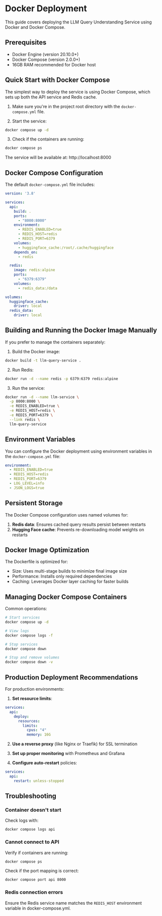 # Docker Deployment

This guide covers deploying the LLM Query Understanding Service using Docker and Docker Compose.

## Prerequisites

- Docker Engine (version 20.10.0+)
- Docker Compose (version 2.0.0+)
- 16GB RAM recommended for Docker host

## Quick Start with Docker Compose

The simplest way to deploy the service is using Docker Compose, which sets up both the API service and Redis cache.

1. Make sure you're in the project root directory with the `docker-compose.yml` file.

2. Start the service:
```bash
docker compose up -d
```

3. Check if the containers are running:
```bash
docker compose ps
```

The service will be available at: http://localhost:8000

## Docker Compose Configuration

The default `docker-compose.yml` file includes:

```yaml
version: '3.8'

services:
  api:
    build: .
    ports:
      - "8000:8000"
    environment:
      - REDIS_ENABLED=true
      - REDIS_HOST=redis
      - REDIS_PORT=6379
    volumes:
      - huggingface_cache:/root/.cache/huggingface
    depends_on:
      - redis

  redis:
    image: redis:alpine
    ports:
      - "6379:6379"
    volumes:
      - redis_data:/data

volumes:
  huggingface_cache:
    driver: local
  redis_data:
    driver: local
```

## Building and Running the Docker Image Manually

If you prefer to manage the containers separately:

1. Build the Docker image:
```bash
docker build -t llm-query-service .
```

2. Run Redis:
```bash
docker run -d --name redis -p 6379:6379 redis:alpine
```

3. Run the service:
```bash
docker run -d --name llm-service \
  -p 8000:8000 \
  -e REDIS_ENABLED=true \
  -e REDIS_HOST=redis \
  -e REDIS_PORT=6379 \
  --link redis \
  llm-query-service
```

## Environment Variables

You can configure the Docker deployment using environment variables in the `docker-compose.yml` file:

```yaml
environment:
  - REDIS_ENABLED=true
  - REDIS_HOST=redis
  - REDIS_PORT=6379
  - LOG_LEVEL=info
  - JSON_LOGS=true
```

## Persistent Storage

The Docker Compose configuration uses named volumes for:

1. **Redis data**: Ensures cached query results persist between restarts
2. **Hugging Face cache**: Prevents re-downloading model weights on restarts

## Docker Image Optimization

The Dockerfile is optimized for:

- Size: Uses multi-stage builds to minimize final image size
- Performance: Installs only required dependencies
- Caching: Leverages Docker layer caching for faster builds

## Managing Docker Compose Containers

Common operations:

```bash
# Start services
docker compose up -d

# View logs
docker compose logs -f

# Stop services
docker compose down

# Stop and remove volumes
docker compose down -v
```

## Production Deployment Recommendations

For production environments:

1. **Set resource limits**:
```yaml
services:
  api:
    deploy:
      resources:
        limits:
          cpus: "4"
          memory: 16G
```

2. **Use a reverse proxy** (like Nginx or Traefik) for SSL termination

3. **Set up proper monitoring** with Prometheus and Grafana

4. **Configure auto-restart** policies:
```yaml
services:
  api:
    restart: unless-stopped
```

## Troubleshooting

### Container doesn't start

Check logs with:
```bash
docker compose logs api
```

### Cannot connect to API

Verify if containers are running:
```bash
docker compose ps
```

Check if the port mapping is correct:
```bash
docker compose port api 8000
```

### Redis connection errors

Ensure the Redis service name matches the `REDIS_HOST` environment variable in docker-compose.yml.
